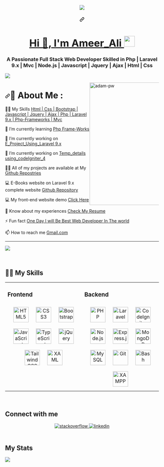<div class="Box-body p-4">      
      
<div align="center">
<img src="https://komarev.com/ghpvc/?username=rishavanand&&style=flat-square" align="center" />
</div>  
      
<h3 align="center" dir="auto">
<a id="user-content-a-full-stack-web-developer-skilled-in-mern-stack-who-focuses-on-writing-clean-and-efficient-code" 
class="anchor" aria-hidden="true" href="#a-full-stack-web-developer-skilled-in-mern-stack-who-focuses-on-writing-clean-and-efficient-code">
<svg class="octicon octicon-link" viewBox="0 0 16 16" version="1.1" width="16" height="16" aria-hidden="true">
<path fill-rule="evenodd" d="M7.775 3.275a.75.75 0 001.06 1.06l1.25-1.25a2 2 0 112.83 2.83l-2.5 2.5a2 2 0 01-2.83 0 .75.75 0 00-1.06 1.06 3.5 3.5 0 004.95 0l2.5-2.5a3.5 3.5 0 00-4.95-4.95l-1.25 1.25zm-4.69 9.64a2 2 0 010-2.83l2.5-2.5a2 2 0 012.83 0 .75.75 0 001.06-1.06 3.5 3.5 0 00-4.95 0l-2.5 2.5a3.5 3.5 0 004.95 4.95l1.25-1.25a.75.75 0 00-1.06-1.06l-1.25 1.25a2 2 0 01-2.83 0z"></path></svg>
<h1 align="center">Hi 👋, I'm Ameer_Ali <img src="https://camo.githubusercontent.com/d3359cb00ab0b5ed8f2e1fe3fceb4fbaf3b614340f8c0db99c17b9f50b351770/68747470733a2f2f656d6f6a69732e736c61636b6d6f6a69732e636f6d2f656d6f6a69732f696d616765732f313533313834393433302f343234362f626c6f622d73756e676c61737365732e6769663f31353331383439343330" width="35" style="max-width: 100%;"></h1>
</a><h3 align="center">A Passionate Full Stack Web Developer Skilled in Php | Laravel 9.x | Mvc | Node.js | Javascript | Jquery | Ajax | Html | Css </h3>
<p dir="auto"><a target="_blank" rel="noopener noreferrer nofollow" href="https://raw.githubusercontent.com/andreasbm/readme/master/assets/lines/colored.png"><img src="https://raw.githubusercontent.com/andreasbm/readme/master/assets/lines/colored.png" style="max-width: 100%;"></a></p>
<p dir="auto"><animated-image data-catalyst="" style="float: right; width: 45%;"><a target="_blank" rel="noopener noreferrer" href="https://github.com/Adam-pw/Adam-pw/blob/main/animation_500_kxa883sd.gif" data-target="animated-image.originalLink"><img align="right" src="https://github.com/Adam-pw/Adam-pw/raw/main/animation_500_kxa883sd.gif" alt="adam-pw" style="max-width: 100%; display: inline-block;" data-target="animated-image.originalImage" width="400"></a>
      <span class="AnimatedImagePlayer" data-target="animated-image.player" hidden="">
        <a data-target="animated-image.replacedLink" class="AnimatedImagePlayer-images" href="https://github.com/Adam-pw/Adam-pw/blob/main/animation_500_kxa883sd.gif" target="_blank">
          <span data-target="animated-image.imageContainer">
<!--             <img data-target="animated-image.replacedImage" alt="adam-pw" class="AnimatedImagePlayer-animatedImage" src="https://github.com/Adam-pw/Adam-pw/raw/main/animation_500_kxa883sd.gif" style="display: block; opacity: 1;"> -->
          <canvas class="AnimatedImagePlayer-stillImage" aria-hidden="true" width="381" height="381"></canvas></span>
        </a>
        <button data-target="animated-image.imageButton" class="AnimatedImagePlayer-images" tabindex="-1" aria-label="Play adam-pw"></button>
        <span class="AnimatedImagePlayer-controls" data-target="animated-image.controls">
          <button data-target="animated-image.playButton" class="AnimatedImagePlayer-button" aria-label="Play adam-pw">
            <svg aria-hidden="true" focusable="false" class="octicon icon-play" width="16" height="16" viewBox="0 0 16 16" fill="none" xmlns="http://www.w3.org/2000/svg">
              <path d="M4 13.5427V2.45734C4 1.82607 4.69692 1.4435 5.2295 1.78241L13.9394 7.32507C14.4334 7.63943 14.4334 8.36057 13.9394 8.67493L5.2295 14.2176C4.69692 14.5565 4 14.1739 4 13.5427Z">
            </path></svg>
            <svg aria-hidden="true" focusable="false" class="octicon icon-pause" width="16" height="16" viewBox="0 0 16 16" xmlns="http://www.w3.org/2000/svg">
              <rect x="4" y="2" width="3" height="12" rx="1"></rect>
              <rect x="9" y="2" width="3" height="12" rx="1"></rect>
            </svg>
          </button>
          <a data-target="animated-image.openButton" aria-label="Open adam-pw in new window" class="AnimatedImagePlayer-button" href="https://github.com/Adam-pw/Adam-pw/blob/main/animation_500_kxa883sd.gif" target="_blank">
            <svg aria-hidden="true" class="octicon" xmlns="http://www.w3.org/2000/svg" viewBox="0 0 16 16" width="16" height="16">
              <path fill-rule="evenodd" d="M10.604 1h4.146a.25.25 0 01.25.25v4.146a.25.25 0 01-.427.177L13.03 4.03 9.28 7.78a.75.75 0 01-1.06-1.06l3.75-3.75-1.543-1.543A.25.25 0 0110.604 1zM3.75 2A1.75 1.75 0 002 3.75v8.5c0 .966.784 1.75 1.75 1.75h8.5A1.75 1.75 0 0014 12.25v-3.5a.75.75 0 00-1.5 0v3.5a.25.25 0 01-.25.25h-8.5a.25.25 0 01-.25-.25v-8.5a.25.25 0 01.25-.25h3.5a.75.75 0 000-1.5h-3.5z"></path>
            </svg>
          </a>
        </span>
      </span></animated-image></p>
<h1 dir="auto"><a id="user-content--about-me" class="anchor" aria-hidden="true" href="#-about-me"><svg class="octicon octicon-link" viewBox="0 0 16 16" version="1.1" width="16" height="16" aria-hidden="true"><path fill-rule="evenodd" d="M7.775 3.275a.75.75 0 001.06 1.06l1.25-1.25a2 2 0 112.83 2.83l-2.5 2.5a2 2 0 01-2.83 0 .75.75 0 00-1.06 1.06 3.5 3.5 0 004.95 0l2.5-2.5a3.5 3.5 0 00-4.95-4.95l-1.25 1.25zm-4.69 9.64a2 2 0 010-2.83l2.5-2.5a2 2 0 012.83 0 .75.75 0 001.06-1.06 3.5 3.5 0 00-4.95 0l-2.5 2.5a3.5 3.5 0 004.95 4.95l1.25-1.25a.75.75 0 00-1.06-1.06l-1.25 1.25a2 2 0 01-2.83 0z"></path></svg></a><g-emoji class="g-emoji" alias="dizzy" fallback-src="https://github.githubassets.com/images/icons/emoji/unicode/1f4ab.png">💫</g-emoji> About Me :</h1>
<p dir="auto"><g-emoji class="g-emoji" alias="telescope" fallback-src="https://github.githubassets.com/images/icons/emoji/unicode/1f52d.png">
      
👨‍💻  My Skills [ Html | Css | Bootstrap | Javascript | Jquery | Ajax | Php | Laravel 9.x | Php-Frameworks | Mvc ]()
<br><g-emoji class="g-emoji" alias="all_projects" fallback-src="https://github.githubassets.com/images/icons/emoji/unicode/1f4bb.png">  
      
🌱 I’m currently learning [Php Frame-Works](https://raygun.com/blog/top-php-frameworks/)
<br><g-emoji class="g-emoji" fallback-src="https://github.githubassets.com/images/icons/emoji/unicode/1f331.png">
      
🔭 I’m currently working on [E_Project_Using_Laravel 9.x](https://github.com/ameer-ali-jamali/E_Project_Using_Laravel)
<br><g-emoji class="g-emoji" alias="seedling" fallback-src="https://github.githubassets.com/images/icons/emoji/unicode/1f331.png">

🔭 I’m currently working on [Temp_details using_codeIgniter_4](https://github.com/ameer-ali-jamali/Temp_details.git)
<br><g-emoji class="g-emoji" alias="seedling" fallback-src="https://github.githubassets.com/images/icons/emoji/unicode/1f331.png">      
            
👨‍💻 All of my projects are available at My [Github Repostries](https://github.com/ameer-ali-jamali?tab=repositories)
<br><g-emoji class="g-emoji" alias="fun_fact" fallback-src="https://github.githubassets.com/images/icons/emoji/unicode/1f4ac.png">

💻 E-Books website on Laravel 9.x complete website [Github Repository](https://github.com/ameer-ali-jamali/E_Project_Using_Laravel)
<br><g-emoji class="g-emoji" alias="all_projects" fallback-src="https://github.githubassets.com/images/icons/emoji/unicode/1f4bb.png">   
      
💻 My front-end website demo [Click Here](https://a1-uniforrms.000webhostapp.com)
<br><g-emoji class="g-emoji" alias="fun_fact" fallback-src="https://github.githubassets.com/images/icons/emoji/unicode/1f4ac.png">

📄 Know about my experiences [Check My Resume](https://drive.google.com/file/d/1Dd2JesKJQxphaGCdxXqpOojlLdD-yDA7/view?usp=sharing)
<br><g-emoji class="g-emoji" alias="all_projects" fallback-src="https://github.githubassets.com/images/icons/emoji/unicode/1f4bb.png">
      
⚡ Fun fact  [ One Day I will Be Best Web Developer In The world ](https:"#")
<br><g-emoji class="g-emoji" alias="mailbox" fallback-src="https://github.githubassets.com/images/icons/emoji/unicode/1f4eb.png">

📫 How to reach me [Gmail.com](https://mail.google.com/mail/?view=cm&fs=1&to=ameer.ali.jamali886@gmail.com)
<hr>
<p dir="auto"><a target="_blank" rel="noopener noreferrer nofollow" href="https://raw.githubusercontent.com/andreasbm/readme/master/assets/lines/colored.png"><img src="https://raw.githubusercontent.com/andreasbm/readme/master/assets/lines/colored.png" style="max-width: 100%;"></a></p>
<br>
   
## 👨‍💻 My Skills
<table><tr><td valign="top" width="50%">
      
### Frontend  
<div align="center">  
<a href="https://en.wikipedia.org/wiki/HTML5" target="_blank"><img style="margin: 10px" src="https://profilinator.rishav.dev/skills-assets/html5-original-wordmark.svg" alt="HTML5" height="50" /></a>  
<a href="https://www.w3schools.com/css/" target="_blank"><img style="margin: 10px" src="https://profilinator.rishav.dev/skills-assets/css3-original-wordmark.svg" alt="CSS3" height="50" /></a>  
<a href="https://getbootstrap.com/docs/3.4/javascript/" target="_blank"><img style="margin: 10px" src="https://profilinator.rishav.dev/skills-assets/bootstrap-plain.svg" alt="Bootstrap" height="50" /></a>  
<a href="https://www.javascript.com/" target="_blank"><img style="margin: 10px" src="https://profilinator.rishav.dev/skills-assets/javascript-original.svg" alt="JavaScript" height="50" /></a>  
<a href="https://www.typescriptlang.org/" target="_blank"><img style="margin: 10px" src="https://profilinator.rishav.dev/skills-assets/typescript-original.svg" alt="TypeScript" height="50" /></a>  
<a href="https://jquery.com/" target="_blank"><img style="margin: 10px" src="https://profilinator.rishav.dev/skills-assets/jquery.png" alt="jQuery" height="50" /></a>  
<a href="https://www.tailwindcss.com/" target="_blank"><img style="margin: 10px" src="https://profilinator.rishav.dev/skills-assets/tailwindcss.svg" alt="Tailwind CSS" height="50" /></a>  
<a href="https://docs.microsoft.com/en-us/dotnet/desktop/wpf/xaml/" target="_blank"><img style="margin: 10px" src="https://profilinator.rishav.dev/skills-assets/xaml.png" alt="XAML" height="50" /></a>  
</div>
</td><td valign="top" width="50%">
      
### Backend  
<div align="center">  
<a href="https://www.php.net/" target="_blank"><img style="margin: 10px" src="https://profilinator.rishav.dev/skills-assets/php-original.svg" alt="PHP" height="50" /></a>  
<a href="https://laravel.com/" target="_blank"><img style="margin: 10px" src="https://profilinator.rishav.dev/skills-assets/laravel-plain-wordmark.svg" alt="Laravel" height="50" /></a>  
<a href="https://codeigniter.com/" target="_blank"><img style="margin: 10px" src="https://profilinator.rishav.dev/skills-assets/codeigniter.svg" alt="CodeIgniter" height="50" /></a>  
<a href="https://nodejs.org/" target="_blank"><img style="margin: 10px" src="https://profilinator.rishav.dev/skills-assets/nodejs-original-wordmark.svg" alt="Node.js" height="50" /></a>  
<a href="https://expressjs.com/" target="_blank"><img style="margin: 10px" src="https://profilinator.rishav.dev/skills-assets/express-original-wordmark.svg" alt="Express.js" height="50" /></a>  
<a href="https://www.mongodb.com/" target="_blank"><img style="margin: 10px" src="https://profilinator.rishav.dev/skills-assets/mongodb-original-wordmark.svg" alt="MongoDB" height="50" /></a>  
<a href="https://www.mysql.com/" target="_blank"><img style="margin: 10px" src="https://profilinator.rishav.dev/skills-assets/mysql-original-wordmark.svg" alt="MySQL" height="50" /></a>  
<a href="https://github.com/" target="_blank"><img style="margin: 10px" src="https://profilinator.rishav.dev/skills-assets/git-scm-icon.svg" alt="Git" height="50" /></a>  
<a href="https://www.gnu.org/software/bash/" target="_blank"><img style="margin: 10px" src="https://profilinator.rishav.dev/skills-assets/gnu_bash-icon.svg" alt="Bash" height="50" /></a>  
<a href="https://www.apachefriends.org/" target="_blank"><img style="margin: 10px" src="https://profilinator.rishav.dev/skills-assets/xampp.png" alt="XAMPP" height="50" /></a>  
</div>
      

  </table>
      
<br/>  

## Connect with me  
<div align="center">
<a href="https://stackoverflow.com/users/https://stackoverflow.com/users/20810063/ameer-ali" target="_blank">
<img src=https://img.shields.io/badge/stackoverflow-%23F28032.svg?&style=for-the-badge&logo=stackoverflow&logoColor=white alt=stackoverflow style="margin-bottom: 5px;" />
</a>
<a href="https://linkedin.com/in/www.linkedin.com/in/ameer-ali-jamali" target="_blank">
<img src=https://img.shields.io/badge/linkedin-%231E77B5.svg?&style=for-the-badge&logo=linkedin&logoColor=white alt=linkedin style="margin-bottom: 5px;" />
</a>  
</div>  
  

<br/>  


## My Stats  
<div ><img src="https://github-readme-stats.vercel.app/api?username=ameer-ali-jamali&show_icons=true&count_private=true&hide_border=true" align="center" /></div>  

<br/>  

 

  



